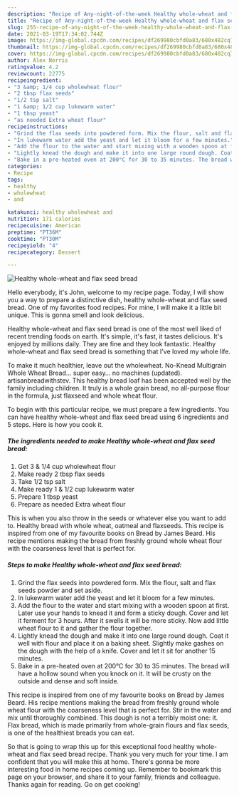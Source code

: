 ```yaml
---
description: "Recipe of Any-night-of-the-week Healthy whole-wheat and flax seed bread"
title: "Recipe of Any-night-of-the-week Healthy whole-wheat and flax seed bread"
slug: 255-recipe-of-any-night-of-the-week-healthy-whole-wheat-and-flax-seed-bread
date: 2021-03-19T17:34:02.744Z
image: https://img-global.cpcdn.com/recipes/df269980cbfd0a83/680x482cq70/healthy-whole-wheat-and-flax-seed-bread-recipe-main-photo.jpg
thumbnail: https://img-global.cpcdn.com/recipes/df269980cbfd0a83/680x482cq70/healthy-whole-wheat-and-flax-seed-bread-recipe-main-photo.jpg
cover: https://img-global.cpcdn.com/recipes/df269980cbfd0a83/680x482cq70/healthy-whole-wheat-and-flax-seed-bread-recipe-main-photo.jpg
author: Alex Norris
ratingvalue: 4.2
reviewcount: 22775
recipeingredient:
- "3 &amp; 1/4 cup wholewheat flour"
- "2 tbsp flax seeds"
- "1/2 tsp salt"
- "1 &amp; 1/2 cup lukewarm water"
- "1 tbsp yeast"
- "as needed Extra wheat flour"
recipeinstructions:
- "Grind the flax seeds into powdered form. Mix the flour, salt and flax seeds powder and set aside."
- "In lukewarm water add the yeast and let it bloom for a few minutes."
- "Add the flour to the water and start mixing with a wooden spoon at first. Later use your hands to knead it and form a sticky dough. Cover and let it ferment for 3 hours. After it swells it will be more sticky. Now add little wheat flour to it and gather the flour together."
- "Lightly knead the dough and make it into one large round dough. Coat it well with flour and place it on a baking sheet. Slightly make gashes on the dough with the help of a knife. Cover and let it sit for another 15 minutes."
- "Bake in a pre-heated oven at 200°C for 30 to 35 minutes. The bread will have a hollow sound when you knock on it. It will be crusty on the outside and dense and soft inside."
categories:
- Recipe
tags:
- healthy
- wholewheat
- and

katakunci: healthy wholewheat and 
nutrition: 171 calories
recipecuisine: American
preptime: "PT36M"
cooktime: "PT30M"
recipeyield: "4"
recipecategory: Dessert

---
```



![Healthy whole-wheat and flax seed bread](https://img-global.cpcdn.com/recipes/df269980cbfd0a83/680x482cq70/healthy-whole-wheat-and-flax-seed-bread-recipe-main-photo.jpg)

Hello everybody, it's John, welcome to my recipe page. Today, I will show you a way to prepare a distinctive dish, healthy whole-wheat and flax seed bread. One of my favorites food recipes. For mine, I will make it a little bit unique. This is gonna smell and look delicious.

Healthy whole-wheat and flax seed bread is one of the most well liked of recent trending foods on earth. It's simple, it's fast, it tastes delicious. It's enjoyed by millions daily. They are fine and they look fantastic. Healthy whole-wheat and flax seed bread is something that I've loved my whole life.

To make it much healthier, leave out the wholewheat. No-Knead Multigrain Whole Wheat Bread… super easy… no machines (updated). artisanbreadwithstev. This healthy bread loaf has been accepted well by the family including children. It truly is a whole grain bread, no all-purpose flour in the formula, just flaxseed and whole wheat flour.


To begin with this particular recipe, we must prepare a few ingredients. You can have healthy whole-wheat and flax seed bread using 6 ingredients and 5 steps. Here is how you cook it.

<!--inarticleads1-->

##### The ingredients needed to make Healthy whole-wheat and flax seed bread:

1. Get 3 &amp; 1/4 cup wholewheat flour
1. Make ready 2 tbsp flax seeds
1. Take 1/2 tsp salt
1. Make ready 1 &amp; 1/2 cup lukewarm water
1. Prepare 1 tbsp yeast
1. Prepare as needed Extra wheat flour


This is when you also throw in the seeds or whatever else you want to add to. Healthy bread with whole wheat, oatmeal and flaxseeds. This recipe is inspired from one of my favourite books on Bread by James Beard. His recipe mentions making the bread from freshly ground whole wheat flour with the coarseness level that is perfect for. 

<!--inarticleads2-->

##### Steps to make Healthy whole-wheat and flax seed bread:

1. Grind the flax seeds into powdered form. Mix the flour, salt and flax seeds powder and set aside.
1. In lukewarm water add the yeast and let it bloom for a few minutes.
1. Add the flour to the water and start mixing with a wooden spoon at first. Later use your hands to knead it and form a sticky dough. Cover and let it ferment for 3 hours. After it swells it will be more sticky. Now add little wheat flour to it and gather the flour together.
1. Lightly knead the dough and make it into one large round dough. Coat it well with flour and place it on a baking sheet. Slightly make gashes on the dough with the help of a knife. Cover and let it sit for another 15 minutes.
1. Bake in a pre-heated oven at 200°C for 30 to 35 minutes. The bread will have a hollow sound when you knock on it. It will be crusty on the outside and dense and soft inside.


This recipe is inspired from one of my favourite books on Bread by James Beard. His recipe mentions making the bread from freshly ground whole wheat flour with the coarseness level that is perfect for. Stir in the water and mix until thoroughly combined. This dough is not a terribly moist one: it. Flax bread, which is made primarily from whole-grain flours and flax seeds, is one of the healthiest breads you can eat. 

So that is going to wrap this up for this exceptional food healthy whole-wheat and flax seed bread recipe. Thank you very much for your time. I am confident that you will make this at home. There's gonna be more interesting food in home recipes coming up. Remember to bookmark this page on your browser, and share it to your family, friends and colleague. Thanks again for reading. Go on get cooking!
